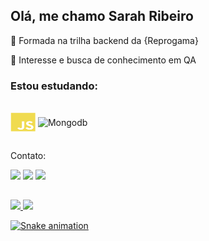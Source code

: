 ## Olá, me chamo Sarah Ribeiro

🔸 Formada na trilha backend da {Reprogama}

🔸 Interesse e busca de conhecimento em QA

### Estou estudando:

<div style="display: inline_block"><br>
  <img align="center" alt="Js" height="30" width="40" src="https://raw.githubusercontent.com/devicons/devicon/master/icons/javascript/javascript-plain.svg">
  <img align="center" alt="Mongodb" height="30" width="40" src="https://cdn.jsdelivr.net/gh/devicons/devicon/icons/mongodb/mongodb-original.svg" />
 </div>
 
 ##

Contato:

<div> 
  <a href="https://instagram.com/_ribeirosarah" target="_blank"><img src="https://img.shields.io/badge/-Instagram-%23E4405F?style=for-the-badge&logo=instagram&logoColor=white" target="_blank"></a>
  <a href = "mailto:sarah.ml.ribeiro@gmail.com"><img src="https://img.shields.io/badge/Gmail-D14836?style=for-the-badge&logo=gmail&logoColor=white" target="_blank"></a>
  <a href="https://www.linkedin.com/in/sarah-ribeiro-792544206" target="_blank"><img src="https://img.shields.io/badge/-LinkedIn-%230077B5?style=for-the-badge&logo=linkedin&logoColor=white" target="_blank"></a>
</div>

##

<div>
  <a href="https://github.com/nomedeusuaria">
  <img height="180em" src="https://github-readme-stats.vercel.app/api?username=nomedeusuaria&show_icons=true&theme=ocean_dark&include_all_commits=true&count_private=true"/>
  <img height="180em" src="https://github-readme-stats.vercel.app/api/top-langs/?username=nomedeusuaria&layout=compact&langs_count=7&theme=ocean_dark"/>
    
  ![Snake animation](https://github.com/nomedeusuaria/nomedeusuaria/blob/output/github-contribution-grid-snake.svg)
</div>
 
